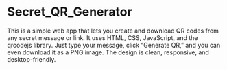 # Secret_QR_Generator
This is a simple web app that lets you create and download QR codes from any secret message or link. It uses HTML, CSS, JavaScript, and the qrcodejs library. Just type your message, click “Generate QR,” and you can even download it as a PNG image. The design is clean, responsive, and desktop-friendly.
